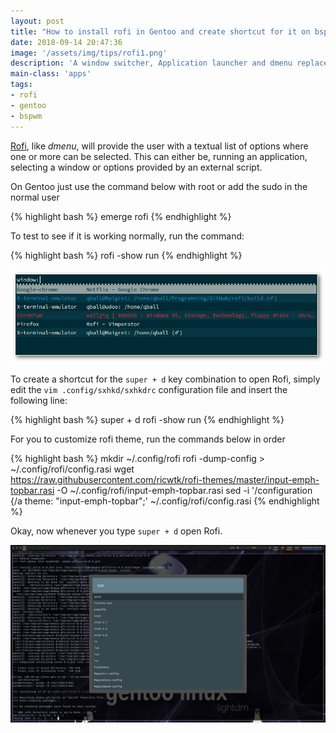 ```yaml
---
layout: post
title: "How to install rofi in Gentoo and create shortcut for it on bspwm"
date: 2018-09-14 20:47:36
image: '/assets/img/tips/rofi1.png'
description: 'A window switcher, Application launcher and dmenu replacement.'
main-class: 'apps'
tags:
- rofi
- gentoo
- bspwm
---
```


[Rofi](https://github.com/DaveDavenport/rofi/), like *dmenu*, will provide the user with a textual list of options where one or more can be selected. This can either be, running an application, selecting a window or options provided by an external script.

On Gentoo just use the command below with root or add the sudo in the normal user

{% highlight bash %}
emerge rofi
{% endhighlight %}

To test to see if it is working normally, run the command:

{% highlight bash %}
rofi -show run
{% endhighlight %}

![Rofi](/assets/img/tips/rofi1.png "Rofi")

To create a shortcut for the `super + d` key combination to open Rofi, simply edit the `vim .config/sxhkd/sxhkdrc` configuration file and insert the following line:

{% highlight bash %}
super + d
	rofi -show run
{% endhighlight %}

For you to customize rofi theme, run the commands below in order

{% highlight bash %}
mkdir ~/.config/rofi
rofi -dump-config > ~/.config/rofi/config.rasi
wget https://raw.githubusercontent.com/ricwtk/rofi-themes/master/input-emph-topbar.rasi -O 
~/.config/rofi/input-emph-topbar.rasi
sed -i '/configuration {/a theme:  "input-emph-topbar";' ~/.config/rofi/config.rasi
{% endhighlight %}

Okay, now whenever you type `super + d` open Rofi.

![Rofi](/assets/img/tips/rofi2.png "Rofi")
